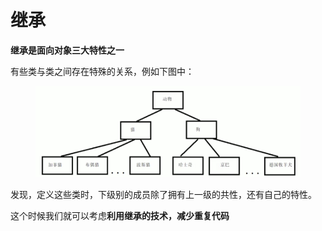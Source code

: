 # 继承

**继承是面向对象三大特性之一**

有些类与类之间存在特殊的关系，例如下图中：

<figure><img src="../../../.gitbook/assets/image (2).png" alt=""><figcaption></figcaption></figure>

发现，定义这些类时，下级别的成员除了拥有上一级的共性，还有自己的特性。

这个时候我们就可以考虑**利用继承的技术，减少重复代码**
